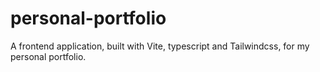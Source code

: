 # personal-portfolio
A frontend application, built with Vite, typescript and Tailwindcss, for my personal portfolio.
